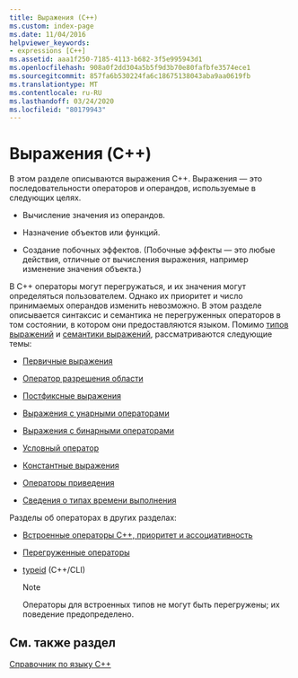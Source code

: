 ```yaml
---
title: Выражения (C++)
ms.custom: index-page
ms.date: 11/04/2016
helpviewer_keywords:
- expressions [C++]
ms.assetid: aaa1f250-7185-4113-b682-3f5e995943d1
ms.openlocfilehash: 908a0f2dd304a5b5f9d3b70e80fafbfe3574ece1
ms.sourcegitcommit: 857fa6b530224fa6c18675138043aba9aa0619fb
ms.translationtype: MT
ms.contentlocale: ru-RU
ms.lasthandoff: 03/24/2020
ms.locfileid: "80179943"
---
```

# <a name="expressions-c"></a>Выражения (C++)

В этом разделе описываются выражения С++. Выражения — это последовательности операторов и операндов, используемые в следующих целях.

- Вычисление значения из операндов.

- Назначение объектов или функций.

- Создание побочных эффектов. (Побочные эффекты — это любые действия, отличные от вычисления выражения, например изменение значения объекта.)

В C++ операторы могут перегружаться, и их значения могут определяться пользователем. Однако их приоритет и число принимаемых операндов изменить невозможно. В этом разделе описывается синтаксис и семантика не перегруженных операторов в том состоянии, в котором они предоставляются языком. Помимо [типов выражений](../cpp/types-of-expressions.md) и [семантики выражений](../cpp/semantics-of-expressions.md), рассматриваются следующие темы:

- [Первичные выражения](../cpp/primary-expressions.md)

- [Оператор разрешения области](../cpp/scope-resolution-operator.md)

- [Постфиксные выражения](../cpp/postfix-expressions.md)

- [Выражения с унарными операторами](../cpp/expressions-with-unary-operators.md)

- [Выражения с бинарными операторами](../cpp/expressions-with-binary-operators.md)

- [Условный оператор](../cpp/conditional-operator-q.md)

- [Константные выражения](../cpp/cpp-constant-expressions.md)

- [Операторы приведения](../cpp/casting-operators.md)

- [Сведения о типах времени выполнения](../cpp/run-time-type-information.md)

Разделы об операторах в других разделах:

- [Встроенные операторы C++, приоритет и ассоциативность](../cpp/cpp-built-in-operators-precedence-and-associativity.md)

- [Перегруженные операторы](../cpp/operator-overloading.md)

- [typeid](../extensions/typeid-cpp-component-extensions.md) (C++/CLI)

    > [!NOTE]
    >  Операторы для встроенных типов не могут быть перегружены; их поведение предопределено.

## <a name="see-also"></a>См. также раздел

[Справочник по языку C++](../cpp/cpp-language-reference.md)
